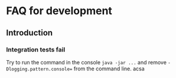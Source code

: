 # FAQ for development

## Introduction

### Integration tests fail

Try to run the command in the console `java -jar ...` and remove `-Dlogging.pattern.console=` from the command line. acsa

